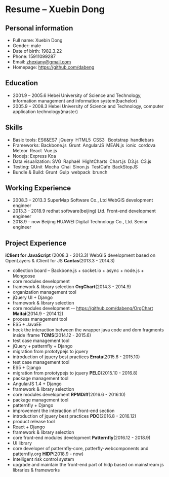 # Resume – Xuebin Dong
## Personal information
- Full name: Xuebin Dong
- Gender: male
- Date of birth: 1982.3.22
- Phone: 15911099287
- Email: zhexiany@gmail.com
- Homepage: https://github.com/dabeng

## Education
- 2001.9 – 2005.6 Hebei University of Science and Technology, information management and information system(bachelor)
- 2005.9 – 2008.3 Hebei University of Science and Technology, computer application technology(master)
## Skills
- Basic tools: ES6&ES7 jQuery HTML5 CSS3  Bootstrap handlebars
- Frameworks: Backbone.js Grunt AngularJS MEAN.js ionic cordova Meteor React Vue.js
- Nodejs: Express Koa
- Data visualization: SVG Raphaël HightCharts Chart.js D3.js C3.js
- Testing: QUnit Mocha Chai Sinon.js TestCafe BackStopJS
- Bundle & Build: Grunt Gulp webpack brunch
## Working Experience
- 2008.3 – 2013.3 SuperMap Software Co., Ltd  WebGIS development engineer
- 2013.3 - 2018.9 redhat software(beijing) Ltd.  Front-end development engineer
- 2018.9 – now  Beijing HUAWEI Digital Technology Co., Ltd.  Senior engineer
## Project Experience
**iClient for JavaScript** (2008.3 - 2013.3)
WebGIS development based on OpenLayers & iClient for JS
**Cantas**(2013.3 - 2014.3)
- collection board – Backbone.js + socket.io + async + node.js + Mongoose
- core modules development
- framework & library selection
**OrgChart**(2014.3 - 2014.9)
- organization management tool
- jQuery UI + Django
- framework & library selection
- core modules development -- https://github.com/dabeng/OrgChart
**Maitai**(2014.9 - 2014.12)
- process management tool
- ES5 + JavaEE
- heck the interaction between the wrapper java code and dom fragments inside iframe
**TCMS**(2014.12 - 2015.6)
- test case management tool
- jQuery + patternfly + Django
- migration from prototypejs to jquery
- introduction of jquery best practices
**Errata**(2015.6 - 2015.10)
- test case management tool
- ES5 + Django
- migration from prototypejs to jquery
**PELC**(2015.10 - 2016.8)
- package management tool
- AngularJS 1.4 + Django
- framework & library selection
- core modules development
**RPMDiff**(2016.6 - 2016.10)
- package management tool
- patternfly + Django
- improvement the interaction of front-end section
- introduction of jquery best practices
**PDC**(2016.8 - 2016.12)
- product release tool
- React + Django
- framework & library selection
- core front-end modules development
**Patternfly**(2016.12 - 2018.9)
- UI library
- core developer of patternfly-core, patterfly-webcomponents and patternfly.org
**HIDP**(2018.9 - now)
- Intelligent risk control system
- upgrade and maintain the front-end part of hidp based on mainstream js libraries & frameworks

